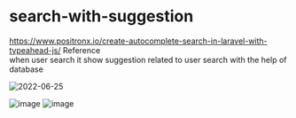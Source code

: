 # search-with-suggestion
https://www.positronx.io/create-autocomplete-search-in-laravel-with-typeahead-js/     Reference<br>
when user search it show suggestion related to user search with the help of database 

![2022-06-25](https://user-images.githubusercontent.com/96628989/175779923-6e0d81f3-8639-457b-a227-0dfaa158d1ad.png)

![image](https://user-images.githubusercontent.com/96628989/175779797-df507a05-d5f0-4483-b01f-0e2b01e11e95.png)
![image](https://user-images.githubusercontent.com/96628989/175779820-18b5b653-76ec-4360-94bd-d2ba77f0966c.png)

